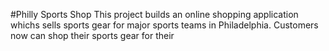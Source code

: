 #Philly Sports Shop
This project builds an online shopping application whichs sells sports gear for major sports teams in Philadelphia. Customers now can shop their sports gear for their 

